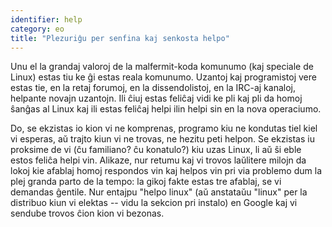 ```yaml
---
identifier: help
category: eo
title: "Plezuriĝu per senfina kaj senkosta helpo"
---
```


Unu el la grandaj valoroj de la malfermit-koda komunumo (kaj speciale de Linux) estas tiu ke ĝi estas reala komunumo. Uzantoj kaj programistoj vere estas tie, en la retaj forumoj, en la dissendolistoj, en la IRC-aj kanaloj, helpante novajn uzantojn. Ili ĉiuj estas feliĉaj vidi ke pli kaj pli da homoj ŝanĝas al Linux kaj ili estas feliĉaj helpi ilin helpi sin en la nova operaciumo.

Do, se ekzistas io kion vi ne komprenas, programo kiu ne kondutas tiel kiel vi esperas, aŭ trajto kiun vi ne trovas, ne hezitu peti helpon. Se ekzistas iu proksime de vi (ĉu familiano? ĉu konatulo?) kiu uzas Linux, li aŭ ŝi eble estos feliĉa helpi vin. Alikaze, nur retumu kaj vi trovos laŭlitere milojn da lokoj kie afablaj homoj respondos vin kaj helpos vin pri via problemo dum la plej granda parto de la tempo: la gikoj fakte estas tre afablaj, se vi demandas ĝentile. Nur entajpu "helpo linux" (aŭ anstataŭu "linux" per la distribuo kiun vi elektas -- vidu la sekcion pri instalo) en Google kaj vi sendube trovos ĉion kion vi bezonas.




